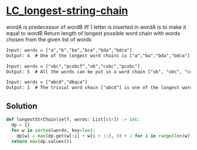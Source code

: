 # [LC_longest-string-chain](https://leetcode.com/problems/longest-string-chain)

wordA is predecessor of wordB iff 1 letter is inserted in wordA is to make it equal to wordB
Return length of longest possible word chain with words chosen from the given list of words

```txt
Input: words = ["a","b","ba","bca","bda","bdca"]
Output: 4  # One of the longest word chains is ["a","ba","bda","bdca"].

Input: words = ["xbc","pcxbcf","xb","cxbc","pcxbc"]
Output: 5  # All the words can be put in a word chain ["xb", "xbc", "cxbc", "pcxbc", "pcxbcf"].

Input: words = ["abcd","dbqca"]
Output: 1  # The trivial word chain ["abcd"] is one of the longest word chains.
```

## Solution

```py
def longestStrChain(self, words: List[str]) -> int:
  dp = {}
  for w in sorted(words, key=len):
    dp[w] = max(dp.get(w[:i] + w[i + 1:], 0) + 1 for i in range(len(w)))
  return max(dp.values())
```
